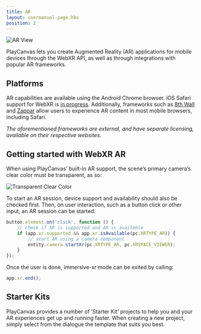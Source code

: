 ```yaml
---
title: AR
layout: usermanual-page.hbs
position: 2
---
```


![AR View][1]

PlayCanvas lets you create Augmented Reality (AR) applications for mobile devices through the WebXR API, as well as through integrations with popular AR frameworks.

## Platforms

AR capabilities are available using the Android Chrome browser. iOS Safari support for WebXR is [in progress][2]. Additionally, frameworks such as [8th Wall][3] and [Zappar][4] allow users to experience AR content in most mobile browsers, including Safari.

*The aforementioned frameworks are external, and have separate licensing, available on their respective websites.*

## Getting started with WebXR AR

When using PlayCanvas’ built-in AR support, the scene’s primary camera’s clear color must be transparent, as so:

![Transparent Clear Color][5]

To start an AR session, device support and availability should also be checked first. Then, on user interaction, such as a button click or other input, an AR session can be started:

```javascript
button.element.on('click', function () {
    // check if XR is supported and AR is available
    if (app.xr.supported && app.xr.isAvailable(pc.XRTYPE_AR)) {
        // start AR using a camera component
        entity.camera.startXr(pc.XRTYPE_AR, pc.XRSPACE_VIEWER);
    }
});
```

Once the user is done, immersive-xr mode can be exited by calling:

```javascript
app.xr.end();
```

## Starter Kits

PlayCanvas provides a number of ‘Starter Kit’ projects to help you and your AR experiences get up and running faster. When creating a new project, simply select from the dialogue the template that suits you best.

[1]: /images/user-manual/xr/ar-view.png
[2]: https://webkit.org/status/#specification-webxr
[3]: https://www.8thwall.com/
[4]: https://www.zappar.com/
[5]: /images/user-manual/xr/ar/transparent-clear-color.png